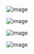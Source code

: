 ![image](https://user-images.githubusercontent.com/74949294/220118761-cdbd108b-e862-4f53-aa61-27ed71bd5989.png)

![image](https://user-images.githubusercontent.com/74949294/220118786-3e8867e9-43ab-4e8f-abe1-7ef80a42d478.png)

![image](https://user-images.githubusercontent.com/74949294/220118800-dacd7170-4dd9-4d33-8fd2-fd009943923b.png)

![image](https://user-images.githubusercontent.com/74949294/220118817-bf1747d6-99cb-4354-a377-3b35deb4297d.png)
